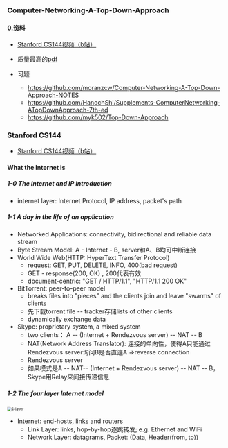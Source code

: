 ### Computer-Networking-A-Top-Down-Approach

#### 0.资料

* [Stanford CS144视频（b站）](https://www.bilibili.com/video/BV1wt41167iN?from=search&seid=12807244912122184980)

* [质量最高的pdf](https://download.csdn.net/download/mnt248/10350433)

* 习题
  * https://github.com/moranzcw/Computer-Networking-A-Top-Down-Approach-NOTES
  * https://github.com/HanochShi/Supplements-ComputerNetworking-ATopDownApproach-7th-ed
  * https://github.com/myk502/Top-Down-Approach

### Stanford CS144
* [Stanford CS144视频（b站）](https://www.bilibili.com/video/BV1wt41167iN?from=search&seid=12807244912122184980)

#### What the Internet is
##### 1-0 The Internet and IP Introduction
* internet layer: Internet Protocol, IP address, packet's path
##### 1-1 A day in the life of an application
* Networked Applications: connectivity, bidirectional and reliable data stream
* Byte Stream Model: A - Internet - B, server和A、B均可中断连接
* World Wide Web(HTTP: HyperText Transfer Protocol)
  * request: GET, PUT, DELETE, INFO, 400(bad request) 
  * GET - response(200, OK)  , 200代表有效
  * document-centric: "GET / HTTP/1.1", "HTTP/1.1 200 OK"
* BitTorrent: peer-to-peer model
  * breaks files into "pieces" and the clients join and leave "swarms" of clients
  * 先下载torrent file -- tracker存储lists of other clients
  * dynamically exchange data
* Skype: proprietary system, a mixed system
  * two clients： A -- (Internet + Rendezvous server) -- NAT -- B
  * NAT(Network Address Translator): 连接的单向性，使得A只能通过Rendezvous server询问B是否直连A =>reverse connection
  * Rendezvous server
  * 如果模式是A -- NAT-- (Internet + Rendezvous server) -- NAT -- B，Skype用Relay来间接传递信息

##### 1-2 The four layer Internet model
<img src="https://raw.githubusercontent.com/huangrt01/Markdown-Transformer-and-Uploader/master/Notes/Computer-Networking-A-Top-Down-Approach/001.jpg" alt="4-layer" style="zoom:60%;" />

* Internet: end-hosts, links and routers
  * Link Layer: links, hop-by-hop逐跳转发; e.g. Ethernet and WiFi
  * Network Layer: datagrams, Packet: (Data, Header(from, to))

